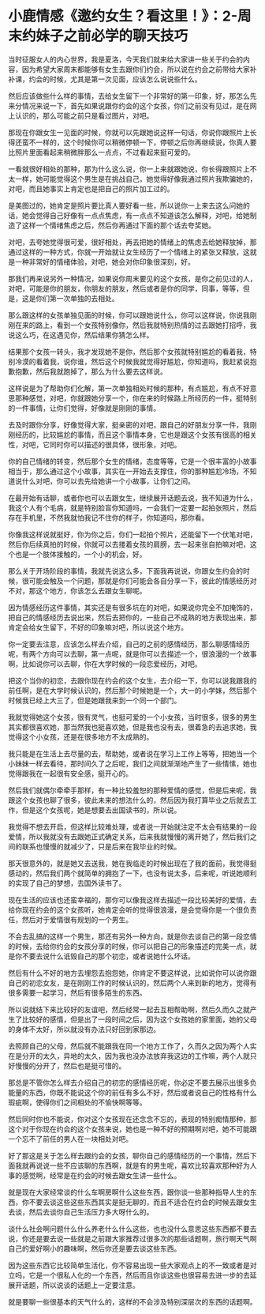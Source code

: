 # 小鹿情感《邀约女生？看这里！》：2-周末约妹子之前必学的聊天技巧

当时征服女人的内心世界，我是夏洛，今天我们就来给大家讲一些关于约会的内容，因为希望大家周末都能够有女生去跟你们约会，所以说在约会之前带给大家补补课，约会的时候，尤其是第一次见面，应该怎么说说些什么。

然后应该做些什么样的事情，去给女生留下一个非常好的第一印象，好，那怎么先来分情况来说一下，首先如果说跟你约会的这个女孩，你们之前没有见过，是在网上认识的，那么可能之前只是看过图片，对吧。

那现在你跟女生一见面的时候，你就可以先跟她说这样一句话，你说你跟照片上长得还蛮不一样的，这个时候你可以稍微停顿一下，停顿之后你再继续说，你真人要比照片里面看起来稍微胖那么一点点，不过看起来挺可爱的。

一看就很好相处的那种，那为什么这么说，你一上来就跟她说，你长得跟照片上不太一样，她可能觉得这个男生是在挑战自己，她觉得好像我通过照片我欺骗她的，对吧，而且她事实上肯定也是把自己的照片加工过的。

是美图过的，她肯定是照片要比真人要好看一些，所以说你一上来去这么问她的话，她会觉得自己好像有一点点焦虑，有一点点不知道该怎么解释，对吧，给她制造了这样一个情绪焦虑之后，然后你再通过下面的那个话去夸奖她。

对吧，去夸她觉得很可爱，很好相处，再去把她的情绪上的焦虑去给她释放掉，那通过这样的一种方式，你就一开始就让女生经历了一个情绪上的紧张又释放，这就是一种非常好的情绪体验，对吧，她会对你印象很深刻，好。

那我们再来说另外一种情况，如果说你周末要见的这个女孩，是你之前见过的人，对吧，可能是你的朋友，你朋友的朋友，然后或者是你的同学，同事，等等，但是，这是你们第一次单独的去相处。

那么跟这样的女孩单独见面的时候，你可以跟她说什么，你可以这样说，你说我刚刚在来的路上，看到一个女孩特别像你，然后我就特别热情的过去跟她打招呼，我说这么巧，在这遇见你，然后结果你猜怎么样。

结果那个女孩一转头，我才发现她不是你，然后那个女孩就特别尴尬的看着我，特别冷漠的看着我，说你谁，然后这个时候我就觉得好尴尬，你知道吗，我赶紧说抱歉抱歉，然后我就跑掉了，那么为什么要去这样说。

这样说是为了帮助你们化解，第一次单独相处时候的那种，有点尴尬，有点不好意思那种感觉，对吧，你就跟她分享一个，你在来的时候路上所经历的一件，挺特别的一件事情，让你们觉得，好像就是刚刚的事情。

去及时跟你分享，好像觉得大家，挺亲密的对吧，跟自己的好朋友分享一件，我刚刚经历的，比较尴尬的事情，而且这个事情本身，它也是跟这个女孩有很高的相关性，对吧，它同时你可以描述的很具体，很形象，对吧。

你的自己情绪的转变，然后那个女生的情绪，态度等等，它是一个很丰富的小故事相当于，那么通过这个小故事，其实在一开始去支撑住，你的那种尴尬冷场，不知道说什么对吧，你可以去先给她讲一个小故事，让你们之间。

在最开始有话聊，或者你也可以去跟女生，继续展开话题去说，我不知道为什么，我这个人有个毛病，就是特别脸盲你知道吗，一会我们一定要一起拍张照片，然后存在手机里，不然我就怕我记不住你的样子，你知道吗，那你看。

你像我这样说就挺好，你为你之后，你们一起拍个照片，还能留下一个伏笔对吧，然后你后续真拍的时候，你就可以去搂着女孩的肩膀，去一起来张自拍嘛对吧，这个也是一个肢体接触的，一个小的机会，好。

那么关于开场阶段的事情，我就先说这么多，下面我再说说，你跟女生约会的时候，很可能会触及一个问题，那就是你们可能会各自分享一下，彼此的情感经历对不对，那这个地方，你该怎么去跟女生聊呢。

因为情感经历这件事情，其实还是有很多坑在的对吧，如果说你完全不加掩饰的，把自己的情感经历去说出来，然后去把你的，一些自己不成熟的地方表现出来，那肯定会给女生留下，不好的印象嘛对吧，所以说这个地方。

你一定要去注意，应该怎么样去介绍，自己的之前的感情经历，那么聊感情经历呢，有两个方向可以去聊，第一点呢，就是你可以去描述一个，很浪漫的一个故事啊，比如说你可以去聊，你在大学时候的一段恋爱经历，对吧。

把这个当你的初恋，去跟你现在约会的这个女生，去介绍一下，你可以说我跟我的前任啊，是在大学时候认识的，然后那个时候她是一个，大一的小学妹，然后那个时候我已经上大三了，但是她跟我来到一个同一个部门。

我就觉得她这个女孩，很有灵气，也挺可爱的一个小女孩，当时很多，很多的男生其实都很喜欢她，那当然我也挺喜欢她，但是我也没有去，很着急的去追求她，我觉得这个小女孩，还是在很多地方不太成熟的。

我只能是在生活上去尽量的去，帮助她，或者说在学习上工作上等等，把她当一个小妹妹一样去看待，那时间久了之后呢，我们之间就渐渐地产生了一些情愫，她也觉得跟我在一起很有安全感，挺开心的。

然后我们就偶尔牵牵手那样，有一种比较羞恕的那种爱情的感觉，但是后来呢，我跟这个女孩也聊了很多，彼此未来的想法什么的，然后因为我打算毕业之后就去工作，但是这个女孩呢，她是想要去出国读书的，所以说。

我觉得不想去开启，但这样比较难处理，或者说一开始就注定不太会有结果的一段爱情，所以我就没有去跟她正式确定关系，后来我就慢慢的离开她了，然后我们之间的联系也慢慢的就减少了，只是后来在我毕业的时候。

那天很意外的，就是她又去送我，她在我临走的时候出现在了我的面前，我觉得挺感动的，然后我们两个就简单的拥抱了一下，也没有说太多，后来呢，听说她顺利的实现了自己的梦想，去国外读书了。

现在生活的应该也还蛮幸福的，那你可以像我这样去描述一段比较美好的爱情，去给你现在约会的这个女孩听，她肯定会听的觉得很浪漫，是会觉得你是一个很负责任，然后对于爱情很有规划的一个男生。

不会去乱搞的这样一个男生，那还有另外一种方向，就是你去谈自己的第一段恋情的时候，去给你约会的女孩分享的时候，你可以把自己的形象描述的完美一点，就是你不要去说什么诋毁自己的那个初恋，或者说她什么坏话。

然后有什么不好的地方去埋怨去抱怨她，你肯定不要这样说，比如说你可以说你跟自己的初恋女友，是在刚刚工作的时候认识的，然后两个人来到新的地方，觉得有很多需要一起学习，然后有很多陌生的东西。

所以说就结下来比较好的友谊吧，然后经常一起去互相帮助啊，然后久而久之就产生了比较好的感情，但是出了一段时间之后，因为这个女孩她的家里面，她的父母的身体不太好，所以就没有办法只好回到家那边。

去照顾自己的父母，然后就不能跟我在同一个地方工作了，久而久之因为两个人实在是分开的太久，异地的太久，因为我也没办法放弃我这边的工作嘛，两个人就只好慢慢的分开了，然后也是挺可惜的。

那总是不管你怎么样去介绍自己的初恋的感情经历呢，你必定不要去展示出很多负能量的东西，你既不能说这个你的前任有多么不好，然后或者说自己的性格有什么瑕疵啊，使得你们之间相处的不愉快啊等等。

然后同时你也不能说，你对这个女孩现在还念念不忘的，表现的特别痴情那种，那这个对于你现在约会的这个女孩来说，她也是一种不好的预期啊对吧，她不可能跟一个忘不了前任的男人在一块相处对吧。

好了那这是关于怎么样去跟约会的女孩，聊你自己的感情经历的一个事情，然后下面我就再说说一些不应该聊的东西啊，就是有的男生呢，喜欢比较喜欢那种好为人事的感觉啊，经常是在约会的时候去跟女生讲一些什么。

就是现在大家经常谈的什么车啊房啊什么这些东西，跟你谈一些那种指导人生的东西，你不要去谈这些这些东西其实是挺无聊的，而且不适合在约会的时候去跟女生去谈，然后去谈你自己生活压力多大呀什么的。

谈什么社会啊问题什么什么养老什么什么这些，也也没什么意思这些东西都不要去说，你还是要去说一些就是之前跟大家推荐过很多次的那些话题啊，旅行啊天气啊自己的爱好啊小的趣味啊，然后你还是要去谈这些东西。

因为这些东西它比较简单生活化，你不容易出现一些大家观点上的不一致或者是对立吗，它是一个很私人化的一个东西，然后而且你谈这些也很容易去进一步的去延展开话题，所以说谈的话题上一定要注意。

就是要聊一些很基本的天气什么的，这样的不会涉及特别深层次的东西的话题啊。
